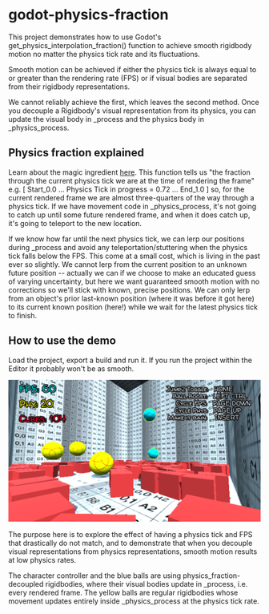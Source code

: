 # godot-physics-fraction

This project demonstrates how to use Godot's get_physics_interpolation_fraction() function to achieve smooth rigidbody motion no matter the physics tick rate and its fluctuations.

Smooth motion can be achieved if either the physics tick is always equal to or greater than the rendering rate (FPS) or if visual bodies are separated from their rigidbody representations.

We cannot reliably achieve the first, which leaves the second method.  Once you decouple a Rigidbody's visual representation from its physics, you can update the visual body in _process and the physics body in _physics_process.

## Physics fraction explained

Learn about the magic ingredient [here](https://docs.godotengine.org/en/latest/classes/class_engine.html#class-engine-method-get-physics-interpolation-fraction).  This function tells us "the fraction through the current physics tick we are at the time of rendering the frame" e.g. [ Start_0.0 ... Physics Tick in progress = 0.72 ... End_1.0 ] so, for the current rendered frame we are almost three-quarters of the way through a physics tick.  If we have movement code in _physics_process, it's not going to catch up until some future rendered frame, and when it does catch up, it's going to teleport to the new location.

If we know how far until the next physics tick, we can lerp our positions during _process and avoid any teleportation/stuttering when the physics tick falls below the FPS.  This come at a small cost, which is living in the past ever so slightly.  We cannot lerp from the current position to an unknown future position -- actually we can if we choose to make an educated guess of varying uncertainty, but here we want guaranteed smooth motion with no corrections so we'll stick with known, precise positions.  We can only lerp from an object's prior last-known position (where it was before it got here) to its current known position (here!) while we wait for the latest physics tick to finish.

## How to use the demo

Load the project, export a build and run it.  If you run the project within the Editor it probably won't be as smooth.

![](https://raw.githubusercontent.com/belzecue/images/main/Screen-2021-12-08_15-28-47.png)

The purpose here is to explore the effect of having a physics tick and FPS that drastically do not match, and to demonstrate that when you decouple visual representations from physics representations, smooth motion results at low physics rates.

The character controller and the blue balls are using physics_fraction-decoupled rigidbodies, where their visual bodies update in _process, i.e. every rendered frame.  The yellow balls are regular rigidbodies whose movement updates entirely inside _physics_process at the physics tick rate.


